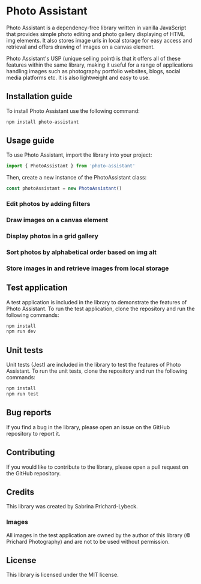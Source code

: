 # Photo Assistant

Photo Assistant is a dependency-free library written in vanilla JavaScript that provides simple photo editing and photo gallery displaying of HTML img elements. It also stores image urls in local storage for easy access and retrieval and offers drawing of images on a canvas element.

Photo Assistant's USP (unique selling point) is that it offers all of these features within the same library, making it useful for a range of applications handling images such as photography portfolio websites, blogs, social media platforms etc. It is also lightweight and easy to use.

## Installation guide

To install Photo Assistant use the following command:

```bash
npm install photo-assistant
```

## Usage guide

To use Photo Assistant, import the library into your project:

```javascript
import { PhotoAssistant } from 'photo-assistant'
```

Then, create a new instance of the PhotoAssistant class:

```javascript
const photoAssistant = new PhotoAssistant()
```

### Edit photos by adding filters

### Draw images on a canvas element

### Display photos in a grid gallery

### Sort photos by alphabetical order based on img alt

### Store images in and retrieve images from local storage

## Test application

A test application is included in the library to demonstrate the features of Photo Assistant. To run the test application, clone the repository and run the following commands:

```bash
npm install
npm run dev
```

## Unit tests

Unit tests (Jest) are included in the library to test the features of Photo Assistant. To run the unit tests, clone the repository and run the following commands:

```bash
npm install
npm run test
```

## Bug reports

If you find a bug in the library, please open an issue on the GitHub repository to report it.

## Contributing

If you would like to contribute to the library, please open a pull request on the GitHub repository.

## Credits

This library was created by Sabrina Prichard-Lybeck.

### Images

All images in the test application are owned by the author of this library (© Prichard Photography) and are not to be used without permission.

## License

This library is licensed under the MIT license.
